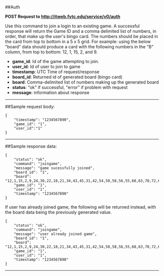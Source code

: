 ##Auth

**POST Request to http://itweb.fvtc.edu/service/v0/auth**

Use this command to join a login to an existing game. A successful response will return the Game ID and a comma delimited list of numbers, in order, that make up the user's bingo card. The numbers should be placed in the card from top to bottom in a 5 x 5 grid. For example: using the below "board" data should produce a card with the following numbers in the "B" column, from top to bottom: 12, 1, 15, 2, and 9.

- **game_id**: Id of the game attempting to join. 
- **user_id**: Id of user to join to game
- **timestamp**: UTC Time of request/response
- **board_id**: Returned id of generated board (bingo card)
- **board**: Comma-delimited list of numbers making up the generated board
- **status**: "ok" if successful, "error" if problem with request
- **message**: information about response


* * *

##Sample request body: 

	{  
 		"timestamp": "1234567890",  
 		"game_id": "1",  
 		"user_id":"1"  
	}
* * *

##Sample response data:

	{  
		"status": "ok",  
		"command": "joingame",
 		"message": "game sucessfully joined",  
		"board_id": "1",
 		"board": "12,1,15,2,9,24,30,22,18,21,34,43,45,31,42,54,50,58,56,55,68,63,70,72,62",  
 		"game_id": "1",
		"user_id": "1",
		"timestamp": "1234567890"
	}
If user has already joined game, the following will be returned instead, with the board data being the previously generated value.
	
	{  
		"status": "ok",  
		"command": "joingame",
 		"message": "user already joined game",  
		"board_id": "1",
 		"board": "12,1,15,2,9,24,30,22,18,21,34,43,45,31,42,54,50,58,56,55,68,63,70,72,62",  
 		"game_id": "1",
		"user_id": "1",
		"timestamp": "1234567890"
	}
* * *